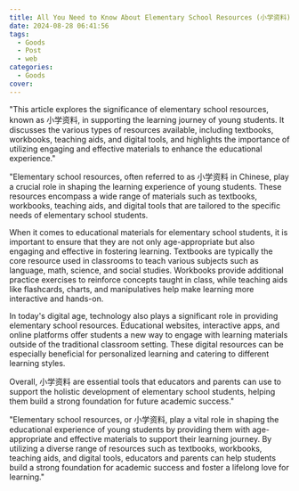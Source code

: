 ```yaml
---
title: All You Need to Know About Elementary School Resources (小学资料)
date: 2024-08-28 06:41:56
tags:
  - Goods
  - Post
  - web
categories:
  - Goods
cover: 
---
```


"This article explores the significance of elementary school resources, known as 小学资料, in supporting the learning journey of young students. It discusses the various types of resources available, including textbooks, workbooks, teaching aids, and digital tools, and highlights the importance of utilizing engaging and effective materials to enhance the educational experience."

"Elementary school resources, often referred to as 小学资料 in Chinese, play a crucial role in shaping the learning experience of young students. These resources encompass a wide range of materials such as textbooks, workbooks, teaching aids, and digital tools that are tailored to the specific needs of elementary school students.

When it comes to educational materials for elementary school students, it is important to ensure that they are not only age-appropriate but also engaging and effective in fostering learning. Textbooks are typically the core resource used in classrooms to teach various subjects such as language, math, science, and social studies. Workbooks provide additional practice exercises to reinforce concepts taught in class, while teaching aids like flashcards, charts, and manipulatives help make learning more interactive and hands-on.

In today's digital age, technology also plays a significant role in providing elementary school resources. Educational websites, interactive apps, and online platforms offer students a new way to engage with learning materials outside of the traditional classroom setting. These digital resources can be especially beneficial for personalized learning and catering to different learning styles.

Overall, 小学资料 are essential tools that educators and parents can use to support the holistic development of elementary school students, helping them build a strong foundation for future academic success."

"Elementary school resources, or 小学资料, play a vital role in shaping the educational experience of young students by providing them with age-appropriate and effective materials to support their learning journey. By utilizing a diverse range of resources such as textbooks, workbooks, teaching aids, and digital tools, educators and parents can help students build a strong foundation for academic success and foster a lifelong love for learning."
